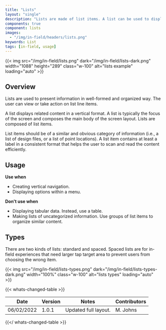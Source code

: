 ```yaml
---
title: "Lists"
layout: "single"
description: "Lists are made of list items. A list can be used to display content related to a single subject."
components: true
component: lists
images:
  - "/img/in-field/headers/lists.png"
keywords: List
tags: [in-field, usage]
---
```


{{< img src="/img/in-field/lists.png" dark="/img/in-field/lists-dark.png" width="1088" height="289" class="w-100" alt="lists example" loading="auto" >}}

## Overview

Lists are used to present information in well-formed and organized way. The user can view or take action on list line items.

A list displays related content in a vertical format. A list is typically the focus of the screen and composes the main body of the screen layout. Lists are composed of list items.

List items should be of a similar and obvious category of information (i.e., a list of design files, or a list of point locations). A list item contains at least a label in a consistent format that helps the user to scan and read the content efficiently.

## Usage

**Use when**

- Creating vertical navigation.
- Displaying options within a menu.

**Don't use when**

- Displaying tabular data. Instead, use a table.
- Making lists of uncategorized information. Use groups of list items to organize similar content.

## Types

There are two kinds of lists: standard and spaced. Spaced lists are for in-field experiences that need larger tap target area to prevent users from choosing the wrong item.

{{< img src="/img/in-field/lists-types.png" dark="/img/in-field/lists-types-dark.png" width="100%" class="w-100" alt="lists types" loading="auto" >}}

{{< whats-changed-table >}}

| Date       | Version | Notes                | Contributors |
| ---------- | ------- | -------------------- | ------------ |
| 06/02/2022 | 1.0.1   | Updated full layout. | M. Johns     |

{{</ whats-changed-table >}}
